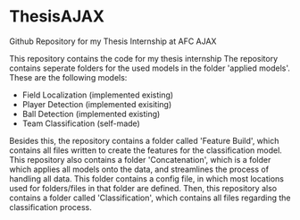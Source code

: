 # ThesisAJAX
Github Repository for my Thesis Internship at AFC AJAX


This repository contains the code for my thesis internship
The repository contains seperate folders for the used models in the folder 'applied models'. These are the following models:
  - Field Localization (implemented existing)
  - Player Detection (implemented exisiting)
  - Ball Detection (implemented existing)
  - Team Classification (self-made)

Besides this, the repository contains a folder called 'Feature Build', which contains all files written to create the features for the classification model. 
This repository also contains a folder 'Concatenation', which is a folder which applies all models onto the data, and streamlines the process of handling all data. This folder contains a config file, in which most locations used for folders/files in that folder are defined. 
Then, this repository also contains a folder called 'Classification', which contains all files regarding the classification process. 

